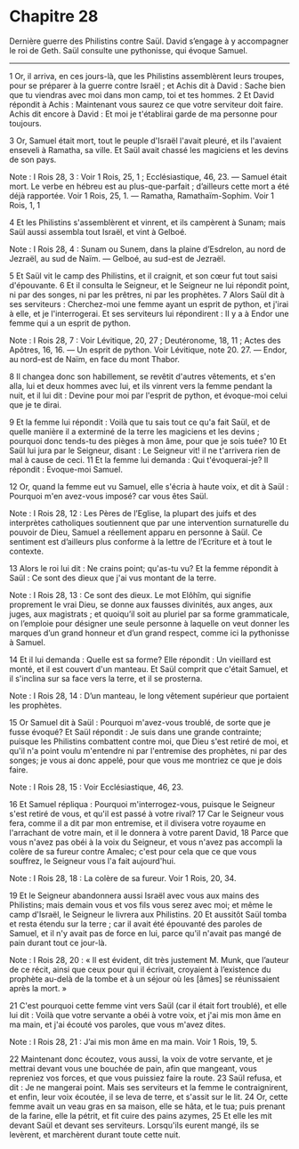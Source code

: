 # Chapitre 28

Dernière guerre des Philistins contre Saül.
David s’engage à y accompagner le roi de Geth.
Saül consulte une pythonisse, qui évoque Samuel.

***

1 Or, il arriva, en ces jours-là, que les Philistins assemblèrent leurs troupes, pour se préparer à la guerre contre Israël ; et Achis dit à David : Sache bien que tu viendras avec moi dans mon camp, toi et tes hommes. 2 Et David répondit à Achis : Maintenant vous saurez ce que votre serviteur doit faire. Achis dit encore à David : Et moi je t'établirai garde de ma personne pour toujours.


3 Or, Samuel était mort, tout le peuple d'Israël l'avait pleuré, et ils l'avaient enseveli à Ramatha, sa ville. Et Saül avait chassé les magiciens et les devins de son pays.

<span class="bible-note">Note : </span> I Rois 28, 3 : Voir 1 Rois, 25, 1 ; Ecclésiastique, 46, 23. ― Samuel était mort. Le verbe en hébreu est au plus-que-parfait ; d’ailleurs cette mort a été déjà rapportée. Voir 1 Rois, 25, 1. ― Ramatha, Ramathaïm-Sophim. Voir 1 Rois, 1, 1


4 Et les Philistins s'assemblèrent et vinrent, et ils campèrent à Sunam; mais Saül aussi assembla tout Israël, et vint à Gelboé.

<span class="bible-note">Note : </span> I Rois 28, 4 : Sunam ou Sunem, dans la plaine d’Esdrelon, au nord de Jezraël, au sud de Naïm. ― Gelboé, au sud-est de Jezraël.

5 Et Saül vit le camp des Philistins, et il craignit, et son cœur fut tout saisi d'épouvante. 6 Et il consulta le Seigneur, et le Seigneur ne lui répondit point, ni par des songes, ni par les prêtres, ni par les prophètes. 7 Alors Saül dit à ses serviteurs : Cherchez-moi une femme ayant un esprit de python, et j'irai à elle, et je l'interrogerai. Et ses serviteurs lui répondirent : II y a à Endor une femme qui a un esprit de python.

<span class="bible-note">Note : </span> I Rois 28, 7 : Voir Lévitique, 20, 27 ; Deutéronome, 18, 11 ; Actes des Apôtres, 16, 16. ― Un esprit de python. Voir Lévitique, note 20. 27. ― Endor, au nord-est de Naïm, en face du mont Thabor.

8 Il changea donc son habillement, se revêtit d'autres vêtements, et s'en alla, lui et deux hommes avec lui, et ils vinrent vers la femme pendant la nuit, et il lui dit : Devine pour moi par l'esprit de python, et évoque-moi celui que je te dirai.

9 Et la femme lui répondit : Voilà que tu sais tout ce qu'a fait Saül, et de quelle manière il a exterminé de la terre les magiciens et les devins ; pourquoi donc tends-tu des pièges à mon âme, pour que je sois tuée? 10 Et Saül lui jura par le Seigneur, disant : Le Seigneur vit! il ne t'arrivera rien de mal à cause de ceci. 11 Et la femme lui demanda : Qui t'évoquerai-je? Il répondit : Evoque-moi Samuel.


12 Or, quand la femme eut vu Samuel, elle s'écria à haute voix, et dit à Saül : Pourquoi m'en avez-vous imposé? car vous êtes Saül.

<span class="bible-note">Note : </span> I Rois 28, 12 : Les Pères de l’Eglise, la plupart des juifs et des interprètes catholiques soutiennent que par une intervention surnaturelle du pouvoir de Dieu, Samuel a réellement apparu en personne à Saül. Ce sentiment est d’ailleurs plus conforme à la lettre de l’Ecriture et à tout le contexte.

13 Alors le roi lui dit : Ne crains point; qu'as-tu vu? Et la femme répondit à Saül : Ce sont des dieux que j'ai vus montant de la terre.

<span class="bible-note">Note : </span> I Rois 28, 13 : Ce sont des dieux. Le mot Elôhîm, qui signifie proprement le vrai Dieu, se donne aux fausses divinités, aux anges, aux juges, aux magistrats ; et quoiqu’il soit au pluriel par sa forme grammaticale, on l’emploie pour désigner une seule personne à laquelle on veut donner les marques d’un grand honneur et d’un grand respect, comme ici la pythonisse à Samuel.

14 Et il lui demanda : Quelle est sa forme? Elle répondit : Un vieillard est monté, et il est couvert d'un manteau. Et Saül comprit que c'était Samuel, et il s'inclina sur sa face vers la terre, et il se prosterna.

<span class="bible-note">Note : </span> I Rois 28, 14 : D’un manteau, le long vêtement supérieur que portaient les prophètes.


15 Or Samuel dit à Saül : Pourquoi m'avez-vous troublé, de sorte que je fusse évoqué? Et Saül répondit : Je suis dans une grande contrainte; puisque les Philistins combattent contre moi, que Dieu s'est retiré de moi, et qu'il n'a point voulu m'entendre ni par l'entremise des prophètes, ni par des songes; je vous ai donc appelé, pour que vous me montriez ce que je dois faire.

<span class="bible-note">Note : </span> I Rois 28, 15 : Voir Ecclésiastique, 46, 23.

16 Et Samuel répliqua : Pourquoi m'interrogez-vous, puisque le Seigneur s'est retiré de vous, et qu'il est passé à votre rival? 17 Car le Seigneur vous fera, comme il a dit par mon entremise, et il divisera votre royaume en l'arrachant de votre main, et il le donnera à votre parent David, 18 Parce que vous n'avez pas obéi à la voix du Seigneur, et vous n'avez pas accompli la colère de sa fureur contre Amalec; c'est pour cela que ce que vous souffrez, le Seigneur vous l'a fait aujourd'hui.

<span class="bible-note">Note : </span> I Rois 28, 18 : La colère de sa fureur. Voir 1 Rois, 20, 34.

19 Et le Seigneur abandonnera aussi Israël avec vous aux mains des Philistins; mais demain vous et vos fils vous serez avec moi; et même le camp d'Israël, le Seigneur le livrera aux Philistins. 20 Et aussitôt Saül tomba et resta étendu sur la terre ; car il avait été épouvanté des paroles de Samuel, et il n'y avait pas de force en lui, parce qu'il n'avait pas mangé de pain durant tout ce jour-là.

<span class="bible-note">Note : </span> I Rois 28, 20 : « Il est évident, dit très justement M. Munk, que l’auteur de ce récit, ainsi que ceux pour qui il écrivait, croyaient à l’existence du prophète au-delà de la tombe et à un séjour où les [âmes] se réunissaient après la mort. »


21 C'est pourquoi cette femme vint vers Saül (car il était fort troublé), et elle lui dit : Voilà que votre servante a obéi à votre voix, et j'ai mis mon âme en ma main, et j'ai écouté vos paroles, que vous m'avez dites.

<span class="bible-note">Note : </span> I Rois 28, 21 : J’ai mis mon âme en ma main. Voir 1 Rois, 19, 5.

22 Maintenant donc écoutez, vous aussi, la voix de votre servante, et je mettrai devant vous une bouchée de pain, afin que mangeant, vous repreniez vos forces, et que vous puissiez faire la route. 23 Saül refusa, et dit : Je ne mangerai point. Mais ses serviteurs et la femme le contraignirent, et enfin, leur voix écoutée, il se leva de terre, et s'assit sur le lit. 24 Or, cette femme avait un veau gras en sa maison, elle se hâta, et le tua; puis prenant de la farine, elle la pétrit, et fit cuire des pains azymes, 25 Et elle les mit devant Saül et devant ses serviteurs. Lorsqu'ils eurent mangé, ils se levèrent, et marchèrent durant toute cette nuit.

